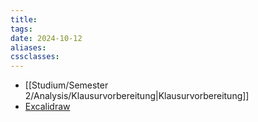 ```yaml
---
title: 
tags: 
date: 2024-10-12
aliases: 
cssclasses:
---
```

- [[Studium/Semester 2/Analysis/Klausurvorbereitung|Klausurvorbereitung]]
- [Excalidraw](https://github.com/MomdAli/Angewandte-Informatik/tree/v4/content/Excalidraw/Analysis)
